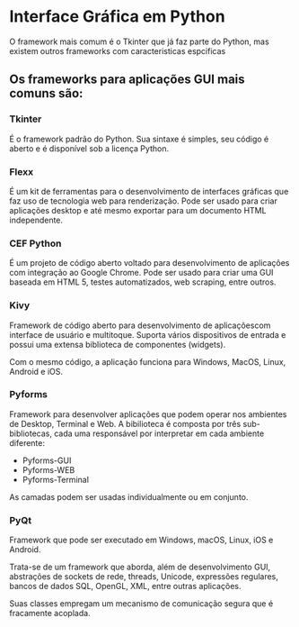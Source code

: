 # Interface Gráfica em Python

O framework mais comum é o Tkinter que já faz parte do Python, mas existem outros frameworks com caracteristicas espcificas

## Os frameworks para aplicações GUI mais comuns são:

### Tkinter

É o framework padrão do Python. Sua sintaxe é simples, seu código é aberto e é disponível sob a licença Python.

### Flexx

É um kit de ferramentas para o desenvolvimento de interfaces gráficas que faz uso de tecnologia web para renderização. Pode ser usado para criar aplicações desktop e até mesmo exportar para um documento HTML independente.

### CEF Python

É um projeto de código aberto voltado para desenvolvimento de aplicações com integração ao Google Chrome. Pode ser usado para criar uma GUI baseada em HTML 5, testes automatizados, web scraping, entre outros.

### Kivy

Framework de código aberto para desenvolvimento de aplicaçõescom interface de usuário e multitoque. Suporta vários dispositivos de entrada e possui uma extensa biblioteca de componentes (widgets).

Com o mesmo código, a aplicação funciona para Windows, MacOS, Linux, Android e iOS.

### Pyforms

Framework para desenvolver aplicações que podem operar nos ambientes de Desktop, Terminal e Web. A bibilioteca é composta por três sub-bibliotecas, cada uma responsável por interpretar em cada ambiente diferente:

- Pyforms-GUI
- Pyforms-WEB
- Pyforms-Terminal

As camadas podem ser usadas individualmente ou em conjunto.

### PyQt

Framework que pode ser executado em Windows, macOS, Linux, iOS e Android. 

Trata-se de um framework que aborda, além de desenvolvimento GUI, abstrações de sockets de rede, threads, Unicode, expressões regulares, bancos de dados SQL, OpenGL, XML, entre outras aplicações.

Suas classes empregam um mecanismo de comunicação segura que é fracamente acoplada.